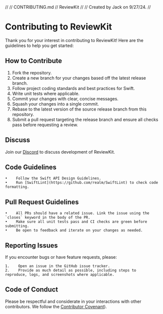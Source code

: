 //
//  CONTRIBUTING.md
//  ReviewKit
//
//  Created by Jack on 9/27/24.
//

# Contributing to ReviewKit

Thank you for your interest in contributing to ReviewKit! Here are the guidelines to help you get started:

## How to Contribute

 1. Fork the repository.
 2. Create a new branch for your changes based off the latest release branch.
 2. Follow project coding standards and best practices for Swift.
 3. Write unit tests where applicable.
 4. Commit your changes with clear, concise messages.
 5. Squash your changes into a single commit.
 6. Rebase to the latest version of the source release branch from this repository.
 7. Submit a pull request targeting the release branch and ensure all checks pass before requesting a review.

## Discuss
Join our [Discord](https://discord.gg/N2Mw2zvAnP) to discuss development of ReviewKit.

## Code Guidelines

    •    Follow the Swift API Design Guidelines.
    •    Run [SwiftLint](https://github.com/realm/SwiftLint) to check code formatting.

## Pull Request Guidelines

    •    All PRs should have a related issue. Link the issue using the `closes` keyword in the body of the PR.
    •    Make sure all unit tests pass and CI checks are green before submitting.
    •    Be open to feedback and iterate on your changes as needed.

## Reporting Issues

If you encounter bugs or have feature requests, please:

    1.    Open an issue in the GitHub issue tracker.
    2.    Provide as much detail as possible, including steps to reproduce, logs, and screenshots where applicable.

## Code of Conduct

Please be respectful and considerate in your interactions with other contributors. We follow the [Contributor Covenant](https://www.contributor-covenant.org)).
